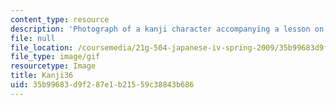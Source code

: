 ```yaml
---
content_type: resource
description: 'Photograph of a kanji character accompanying a lesson on Japanese. '
file: null
file_location: /coursemedia/21g-504-japanese-iv-spring-2009/35b99683d9f287e1b21559c38843b686_Kanji36.gif
file_type: image/gif
resourcetype: Image
title: Kanji36
uid: 35b99683-d9f2-87e1-b215-59c38843b686
---
```

